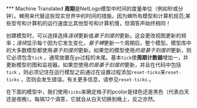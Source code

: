 ﻿*** Machine Translated
**周期**是NetLogo模型中时间的度量单位（例如秒或分钟）。蜱用来代替这些现实世界中的时间的措施，因为蜱所有模型和计算机规范;某些型号和计算机的运行速度比其他型号和计算机慢，但滴答声始终相同！

创建模型时，可以选择选择*连续*更新或*基于刻度的*更新。这会更改视图更新的频率；*连续*显示每个因为它发生变化，*基于蜱*更新一个周期后，整个模型。模型库中的大多数模型都使用*基于刻度的*更新。如果您的模型使用*的是基于刻度的*更新，则它必须包含`tick` ，通常放置在`go`过程的末尾。基本`tick`使**周期计数器**增加一，并更新模型的图和监视器。如果您使用*的是基于刻度的*更新，并且在代码中包括`tick` ，则必须记住在运行模型之前通过在设置过程添加`reset-ticks`来`reset-ticks` ，否则会发生错误。有关更多信息，请参见`reset-ticks` 。

在下面的模型中，我们使用`ticks`来确定格子的pcolor是绿色还是黑色（代表白天还是夜晚）。每隔12个滴答，它就会从白天切换到晚上，反之亦然。